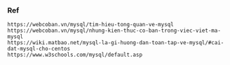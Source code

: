 ### Ref
    https://webcoban.vn/mysql/tim-hieu-tong-quan-ve-mysql
    https://webcoban.vn/mysql/nhung-kien-thuc-co-ban-trong-viec-viet-ma-mysql
    https://wiki.matbao.net/mysql-la-gi-huong-dan-toan-tap-ve-mysql/#cai-dat-mysql-cho-centos
    https://www.w3schools.com/mysql/default.asp
    
    

